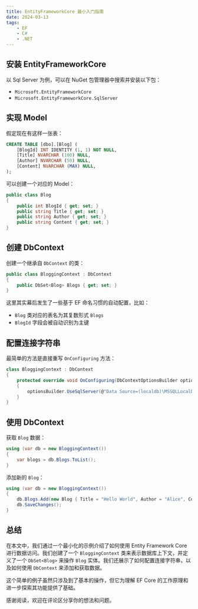 ```yaml
---
title: EntityFrameworkCore 最小入门指南
date: 2024-03-13
tags:
    - EF
    - C#
    - .NET
---
```


## 安装 EntityFrameworkCore

以 Sql Server 为例，可以在 NuGet 包管理器中搜索并安装以下包：

- `Microsoft.EntityFrameworkCore`
- `Microsoft.EntityFrameworkCore.SqlServer`

## 实现 Model

假定现在有这样一张表：

```sql
CREATE TABLE [dbo].[Blog] (
    [BlogId] INT IDENTITY (1, 1) NOT NULL,
    [Title] NVARCHAR (100) NULL,
    [Author] NVARCHAR (50) NULL,
    [Content] NVARCHAR (MAX) NULL,
);
```

可以创建一个对应的 Model：

```csharp
public class Blog
{
    public int BlogId { get; set; }
    public string Title { get; set; }
    public string Author { get; set; }
    public string Content { get; set; }
}
```

## 创建 DbContext

创建一个继承自 `DbContext` 的类：

```csharp
public class BloggingContext : DbContext
{
    public DbSet<Blog> Blogs { get; set; }
}
```

这里其实幕后发生了一些基于 EF 命名习惯的自动配置，比如：

- `Blog` 类对应的表名为其复数形式 `Blogs`
- `BlogId` 字段会被自动识别为主键

## 配置连接字符串

最简单的方法是直接重写 `OnConfiguring` 方法：

```csharp
class BloggingContext : DbContext
{
    protected override void OnConfiguring(DbContextOptionsBuilder optionsBuilder)
    {
        optionsBuilder.UseSqlServer(@"Data Source=(localdb)\MSSQLLocalDB;Initial Catalog=Blogging;");
    }
}
```

## 使用 DbContext

获取 `Blog` 数据：

```csharp
using (var db = new BloggingContext())
{
    var blogs = db.Blogs.ToList();
}
```

添加新的 `Blog`：

```csharp
using (var db = new BloggingContext())
{
    db.Blogs.Add(new Blog { Title = "Hello World", Author = "Alice", Content = "Hello World!" });
    db.SaveChanges();
}
```

## 总结

在本文中，我们通过一个最小化的示例介绍了如何使用 Entity Framework Core 进行数据访问。我们创建了一个 `BloggingContext` 类来表示数据库上下文，并定义了一个 `DbSet<Blog>` 来操作 `Blog` 实体。我们还展示了如何配置连接字符串，以及如何使用 `DbContext` 来添加和获取数据。

这个简单的例子虽然只涉及到了基本的操作，但它为理解 EF Core 的工作原理和进一步探索其功能提供了基础。

感谢阅读，欢迎在评论区分享你的想法和问题。
